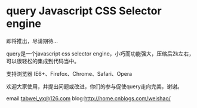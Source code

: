 query Javascript CSS Selector engine
====================================

即将推出，尽请期待...

query是一个javascript css selector engine，小巧而功能强大，压缩后2k左右，可以很轻松的集成到代码当中。

支持浏览器
  IE6+、Firefox、Chrome、Safari、Opera

欢迎大家使用，并提出问题或改进，你们的参与促使query走向完美，谢谢。

email:tabwei_yx@126.com
 blog:http://home.cnblogs.com/weishao/

